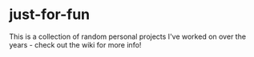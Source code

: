 # just-for-fun
This is a collection of random personal projects I've worked on over the years - check out the wiki for more info!
